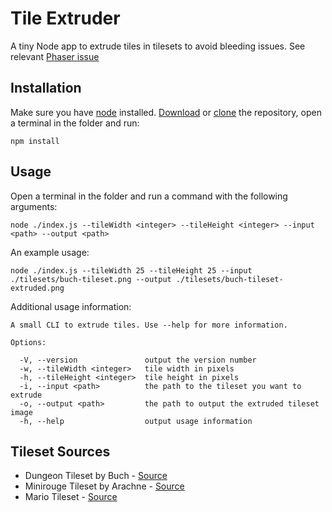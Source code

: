 # Tile Extruder

A tiny Node app to extrude tiles in tilesets to avoid bleeding issues. See relevant [Phaser issue](https://github.com/photonstorm/phaser/issues/3229)

## Installation

Make sure you have [node](https://nodejs.org/en/) installed. [Download](https://github.com/sporadic-labs/tile-extruder/archive/master.zip) or [clone](x-github-client://openRepo/https://github.com/sporadic-labs/tile-extruder) the repository, open a terminal in the folder and run:

```
npm install
```

## Usage

Open a terminal in the folder and run a command with the following arguments:

```
node ./index.js --tileWidth <integer> --tileHeight <integer> --input <path> --output <path>
```

An example usage:

```
node ./index.js --tileWidth 25 --tileHeight 25 --input ./tilesets/buch-tileset.png --output ./tilesets/buch-tileset-extruded.png
```

Additional usage information:

```
A small CLI to extrude tiles. Use --help for more information.

Options:

  -V, --version               output the version number
  -w, --tileWidth <integer>   tile width in pixels
  -h, --tileHeight <integer>  tile height in pixels
  -i, --input <path>          the path to the tileset you want to extrude
  -o, --output <path>         the path to output the extruded tileset image
  -h, --help                  output usage information
```

## Tileset Sources

* Dungeon Tileset by Buch - [Source](https://opengameart.org/content/top-down-dungeon-tileset)
* Minirouge Tileset by Arachne - [Source](https://forums.tigsource.com/index.php?topic=14166.0)
* Mario Tileset - [Source](http://rmrk.net/index.php?topic=37002.0)
